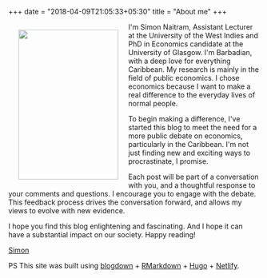 +++
date = "2018-04-09T21:05:33+05:30"
title = "About me"
+++

 <p style="float: left; padding: 0 20px; "><img src="/img/display.jpg" height="300px" width="200px" ></p>

I'm Simon Naitram, Assistant Lecturer at the University of the West Indies and PhD in Economics candidate at the University of Glasgow. I'm Barbadian, with a deep love for everything Caribbean. My research is mainly in the field of public economics. I chose economics because I want to make a real difference to the everyday lives of normal people.

To begin making a difference, I've started this blog to meet the need for a more public debate on economics, particularly in the Caribbean. I'm not just finding new and exciting ways to procrastinate, I promise.

Each post will be part of a conversation with you, and a thoughtful response to your comments and questions. I encourage you to engage with the debate. This feedback process drives the conversation forward, and allows my views to evolve with new evidence.

I hope you find this blog enlightening and fascinating. And I hope it can have a substantial impact on our society. Happy reading!

<a href="mailto:simon.naitram@gmail.com" target="_blank">Simon</a>

PS This site was built using <a href="https://bookdown.org/yihui/blogdown/" target="_blank">blogdown</a> + <a href="https://rmarkdown.rstudio.com" target="_blank">RMarkdown</a> + <a href="https://gohugo.io/" target="_blank">Hugo</a> + <a href="https://www.netlify.com/" target="_blank">Netlify</a>.
